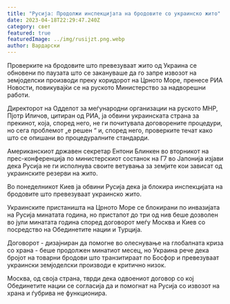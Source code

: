 ```yaml
---
title: "Русија: Продолжи инспекцијата на бродовите со украинско жито"
date: 2023-04-18T22:29:47.240Z
category: свет
featured: true
featuredImage: ../img/rusijzt.png.webp
author: Вардарски
---
```


Проверките на бродовите што превезуваат жито од Украина се обновени по паузата што се закануваше да го запре извозот на земјоделски производи преку коридорот на Црното Море, пренесе РИА Новости, повикувајќи се на руското Министерство за надворешни работи.

Директорот на Одделот за меѓународни организации на руското МНР, Пјотр Иличов, цитиран од РИА, ја обвини украинската страна за прекинот, која, според него, не ги почитувала договорените процедури, но сега проблемот „е решен “ и, според него, проверките течат како што се опишани во процедуралните стандарди.

Американскиот државен секретар Ентони Блинкен во вторникот на прес-конференција по министерскиот состанок на Г7 во Јапонија изјави дека Русија не ги исполнува своите ветувања за земјите кои зависат од украинските резерви на жито.

Во понеделникот Киев ја обвини Русија дека ја блокира инспекцијата на бродовите што превезуваат украинско жито.

Украинските пристаништа на Црното Море се блокирани по инвазијата на Русија минатата година, но пристапот до три од нив беше дозволен во јули минатата година според договорот меѓу Москва и Киев со посредство на Обединетите нации и Турција.

Договорот - дизајниран да помогне во олеснување на глобалната криза со храна - беше продолжен минатиот месец, но Украина рече дека бројот на товарни бродови што транзитираат по Босфор и превезуваат украински земјоделски производи е критично низок.

Москва, од своја страна, тврди дека одвоениот договор со кој Обединетите нации се согласија да и помогнат на Русија со извозот на храна и ѓубрива не функционира.
